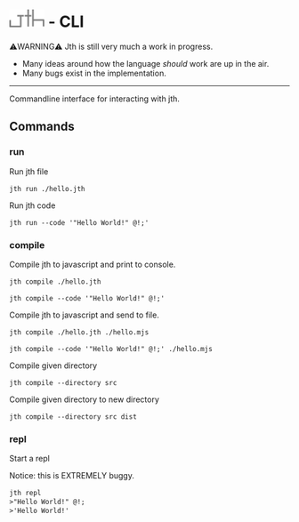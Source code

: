 # <picture> <img src="./logo.svg" alt="jth" style="height:32px"> - CLI

⚠️WARNING⚠️
Jth is still very much a work in progress.

- Many ideas around how the language _should_ work
  are up in the air.
- Many bugs exist in the implementation.

<hr >

Commandline interface for interacting with jth.

## Commands

### run

Run jth file

```
jth run ./hello.jth
```

Run jth code

```
jth run --code '"Hello World!" @!;'
```

### compile

Compile jth to javascript and print to console.

```
jth compile ./hello.jth
```

```
jth compile --code '"Hello World!" @!;'
```

Compile jth to javascript and send to file.

```
jth compile ./hello.jth ./hello.mjs
```

```
jth compile --code '"Hello World!" @!;' ./hello.mjs
```

Compile given directory

```
jth compile --directory src
```

Compile given directory to new directory

```
jth compile --directory src dist
```

### repl

Start a repl

Notice: this is EXTREMELY buggy.

```
jth repl
>"Hello World!" @!;
>'Hello World!'
```
